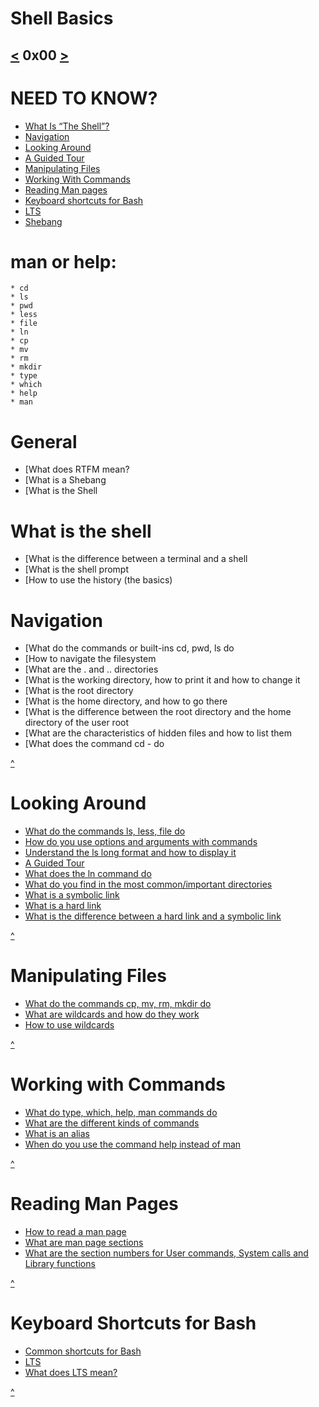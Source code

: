 # Shell Basics
[<](https://github.com/TheeKingZa/alx-system_engineering-devops/blob/master/README.md) 0x00 [>](https://github.com/TheeKingZa/alx-system_engineering-devops/tree/master/0x01-shell_permissions/README.md)
---

# NEED TO KNOW?
  * [What Is “The Shell”?](#what-is-the-shell)
  * [Navigation](#navigation)
  * [Looking Around](#looking-around)
  * [A Guided Tour](http://linuxcommand.org/lc3_lts0040.php)
  * [Manipulating Files](#manipulating-files)
  * [Working With Commands](#working-with-commands)
  * [Reading Man pages](#reading-man-pages)
  * [Keyboard shortcuts for Bash](#keyboard-shortcuts-for-bash)
  * [LTS](#lts)
  * [Shebang](#shebang)

# man or help:
    * cd
    * ls
    * pwd
    * less
    * file
    * ln
    * cp
    * mv
    * rm
    * mkdir
    * type
    * which
    * help
    * man

# General
  * [What does RTFM mean?
  * [What is a Shebang
  * [What is the Shell
# What is the shell
  * [What is the difference between a terminal and a shell
  * [What is the shell prompt
  * [How to use the history (the basics)
# Navigation
  * [What do the commands or built-ins cd, pwd, ls do
  * [How to navigate the filesystem
  * [What are the . and .. directories
  * [What is the working directory, how to print it and how to change it
  * [What is the root directory
  * [What is the home directory, and how to go there
  * [What is the difference between the root directory and the home directory of the user root
  * [What are the characteristics of hidden files and how to list them
  * [What does the command cd - do

[^](#need-to-know)

# Looking Around
  * [What do the commands ls, less, file do]()
  * [How do you use options and arguments with commands]()
  * [Understand the ls long format and how to display it]()
  * [A Guided Tour]()
  * [What does the ln command do]()
  * [What do you find in the most common/important directories]()
  * [What is a symbolic link]()
  * [What is a hard link]()
  * [What is the difference between a hard link and a symbolic link]()

[^](#need-to-know)

# Manipulating Files
  * [What do the commands cp, mv, rm, mkdir do]()
  * [What are wildcards and how do they work]()
  * [How to use wildcards]()

[^](#need-to-know)

# Working with Commands
  * [What do type, which, help, man commands do]()
  * [What are the different kinds of commands]()
  * [What is an alias]()
  * [When do you use the command help instead of man]()

[^](#need-to-know)

# Reading Man Pages
  * [How to read a man page]()
  * [What are man page sections]()
  * [What are the section numbers for User commands, System calls and Library functions]()

[^](#need-to-know)

# Keyboard Shortcuts for Bash
  * [Common shortcuts for Bash]()
  * [LTS]()
  * [What does LTS mean?]()


[^](#shell-basics)

